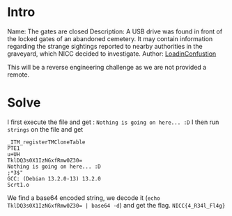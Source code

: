 # Intro

Name: The gates are closed
Description: A USB drive was found in front of the locked gates of an abandoned cemetery. It may contain information regarding the strange sightings reported to nearby authorities in the graveyard, which NICC decided to investigate.
Author: [LoadinConfustion](https://github.com/loadinconfusion)

This will be a reverse engineering challenge as we are not provided a remote.

# Solve

I first execute the file and get : `Nothing is going on here... :D`
I then run `strings` on the file and get
```
_ITM_registerTMCloneTable
PTE1
u+UH
TklDQ3s0X1IzNGxfRmw0Z30=
Nothing is going on here... :D
;*3$"
GCC: (Debian 13.2.0-13) 13.2.0
Scrt1.o
```

We find a base64 encoded string, we decode it (`echo TklDQ3s0X1IzNGxfRmw0Z30= | base64 -d`) and get the flag.
`NICC{4_R34l_Fl4g}`
